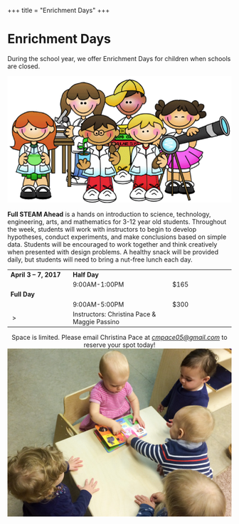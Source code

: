 +++
title = "Enrichment Days"
+++

# Enrichment Days

During the school year, we offer Enrichment Days for children when
schools are closed. 

<img class="mainpic" src="/images/fullsteamahead.png">

**Full STEAM Ahead** is a hands on introduction to science,
technology, engineering, arts, and mathematics for 3-12 year old
students. Throughout the week, students will work with instructors to
begin to develop hypotheses, conduct experiments, and make conclusions
based on simple data. Students will be encouraged to work together and
think creatively when presented with design problems. A healthy snack
will be provided daily, but students will need to bring a nut-free
lunch each day.

<table class="camp">
<tr>
<td width=25%><b>April 3 &ndash; 7, 2017</b></td>
<td width=75% colspan=2><b>Half Day</b></td></tr>
<tr><td>&nbsp;</td><td width=40%>9:00AM-1:00PM</td><td width=25%>$165</td></tr>
<td width=75% colspan=2><b>Full Day</b></td></tr>
<tr><td>&nbsp;</td><td width=40%>9:00AM-5:00PM</td><td width=25%>$300</td></tr>
<tr><td>&nbsp;></td><td>Instructors: Christina Pace &amp; Maggie Passino</td></tr>
</table>

<center>
Space is limited. Please email Christina Pace at <a href="mailto:cmpace05@gmail.com"><em>cmpace05@gmail.com</em></a> to reserve your spot today!
</center>

<img class="mainpic" src="/images/IMG_4024.jpg">


